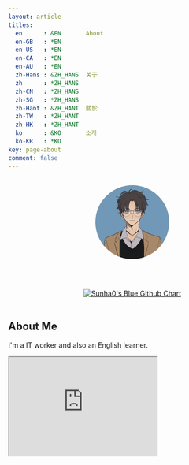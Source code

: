 ```yaml
---
layout: article
titles:
  en      : &EN       About
  en-GB   : *EN
  en-US   : *EN
  en-CA   : *EN
  en-AU   : *EN
  zh-Hans : &ZH_HANS  关于
  zh      : *ZH_HANS
  zh-CN   : *ZH_HANS
  zh-SG   : *ZH_HANS
  zh-Hant : &ZH_HANT  關於
  zh-TW   : *ZH_HANT
  zh-HK   : *ZH_HANT
  ko      : &KO       소개
  ko-KR   : *KO
key: page-about
comment: false
---
```


<a href="https://github.com/sunha0/"><img src="https://github.com/sunha0/sunha0.github.io/blob/master/assets/images/avatar/avatar.jpg?raw=true" class="avatar" vspace="50" /></a>
<br>

<div align="center">
<a href="https://github.com/sunha0/"><img src="https://ghchart.rshah.org/sunha0" alt="Sunha0's Blue Github Chart" /></a>
</div><br>

 

## About Me

I'm a IT worker and also an English learner.

<iframe
  id="inlineFrameExample"
  title="Inline Frame Example"
  width="300"
  height="200"
  src="https://sunha0.github.io/running_page/">
</iframe>




<style>
img.center {
    display: block;
    margin: 0 auto;
}
img.avatar {
    border-radius: 50%;
    display: block;
    margin: 30px auto;
    width: 150px;
}
</style>